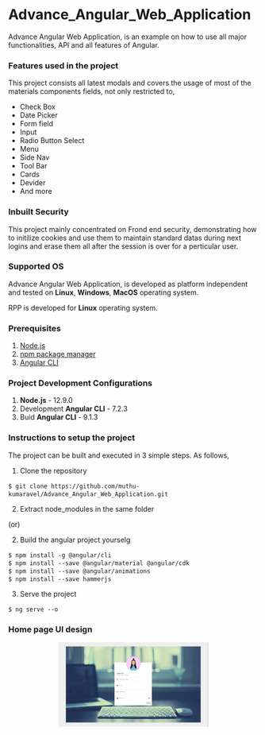 # Advance_Angular_Web_Application
Advance Angular Web Application, is an example on how to use all major functionalities, API and all features of Angular. 

### Features used in the project
This project consists all latest modals and covers the usage of most of the materials components fields, not only restricted to,

* Check Box
* Date Picker
* Form field
* Input 
* Radio Button Select
* Menu 
* Side Nav
* Tool Bar
* Cards
* Devider 
* And more

### Inbuilt Security
This project mainly concentrated on Frond end security, demonstrating how to initilize cookies and use them to maintain standard datas during next logins and erase them all after the session is over for a perticular user.

### Supported OS
Advance Angular Web Application, is developed as platform independent and tested on  __Linux__, __Windows__, __MacOS__ operating system.

RPP is developed for __Linux__ operating system.
### Prerequisites
1. [Node.js](https://nodejs.org/en/)
2. [npm package manager](https://docs.npmjs.com/)
3. [Angular CLI](https://angular.io/guide/setup-local#step-1-install-the-angular-cli)

### Project Development Configurations
1. __Node.js__ - 12.9.0
2. Development __Angular CLI__ - 7.2.3
3. Buid __Angular CLI__ - 9.1.3

### Instructions to setup the project

The project can be built and executed in 3 simple steps. As follows,

1. Clone the repository
```
$ git clone https://github.com/muthu-kumaravel/Advance_Angular_Web_Application.git
```
2. Extract node_modules in the same folder

(or)

2. Build the angular project yourselg
```
$ npm install -g @angular/cli
$ npm install --save @angular/material @angular/cdk
$ npm install --save @angular/animations
$ npm install --save hammerjs
```

3. Serve the project
```
$ ng serve --o
```

### Home page UI design
<p align="center"><img width="60%" src="Image.png" /></p>